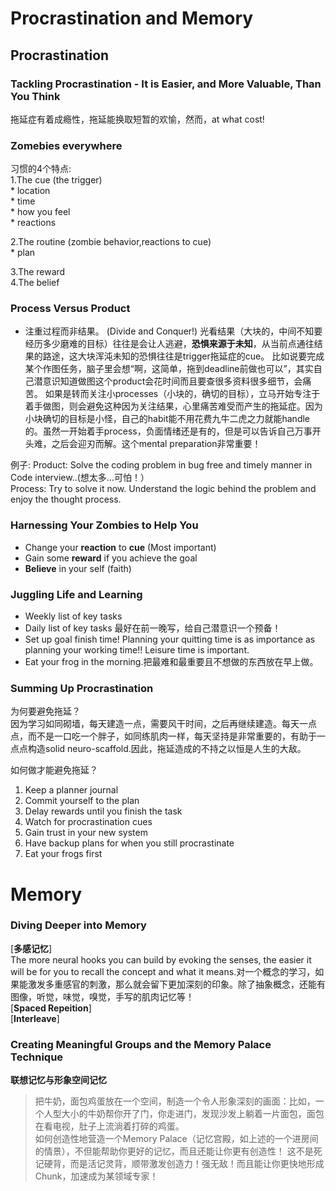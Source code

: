 # Procrastination and Memory

## Procrastination 

### Tackling Procrastination - It is Easier, and More Valuable, Than You Think

拖延症有着成瘾性，拖延能换取短暂的欢愉，然而，at what cost!

### Zomebies everywhere

习惯的4个特点:  
1.The cue (the trigger)  
	* location  
	* time  
	* how you feel  
	* reactions  
   
2.The routine (zombie behavior,reactions to cue)   
	* plan  
 
3.The reward  
4.The belief  

### Process Versus Product
* 注重过程而非结果。  (Divide and Conquer!)
	光看结果（大块的，中间不知要经历多少磨难的目标）往往是会让人逃避，**恐惧来源于未知**，从当前点通往结果的路途，这大块浑沌未知的恐惧往往是trigger拖延症的cue。
	比如说要完成某个作图任务，脑子里会想“啊，这简单，拖到deadline前做也可以”，其实自己潜意识知道做图这个product会花时间而且要查很多资料很多细节，会痛苦。
	如果是转而关注小processes（小块的，确切的目标），立马开始专注于着手做图，则会避免这种因为关注结果，心里痛苦难受而产生的拖延症。因为小块确切的目标是小怪，自己的habit能不用花费九牛二虎之力就能handle的。虽然一开始着手process，负面情绪还是有的，但是可以告诉自己万事开头难，之后会迎刃而解。这个mental preparation非常重要！

例子:
Product: Solve the coding problem in bug free and timely manner in Code interview..(想太多...可怕！）  
Process: Try to solve it now. Understand the logic behind the problem and enjoy the thought process.

### Harnessing Your Zombies to Help You

* Change your **reaction** to **cue**  (Most important)
* Gain some **reward** if you achieve the goal  
* **Believe** in your self (faith)  
 
### Juggling Life and Learning
* Weekly list of key tasks
* Daily list of key tasks 最好在前一晚写，给自己潜意识一个预备！
* Set up goal finish time! Planning your quitting time is as importance as planning your working time!! Leisure time is important.
* Eat your frog in the morning.把最难和最重要且不想做的东西放在早上做。

### Summing Up Procrastination
为何要避免拖延？  
因为学习如同砌墙，每天建造一点，需要风干时间，之后再继续建造。每天一点点，而不是一口吃一个胖子，如同练肌肉一样，每天坚持是非常重要的，有助于一点点构造solid neuro-scaffold.因此，拖延造成的不持之以恒是人生的大敌。

如何做才能避免拖延？
1. Keep a planner journal
2. Commit yourself to the plan
3. Delay rewards until you finish the task
4. Watch for procrastination cues
5. Gain trust in your new system
6. Have backup plans for when you still procrastinate
7. Eat your frogs first


# Memory

### Diving Deeper into Memory
[**多感记忆**]  
The more neural hooks you can build by evoking the senses,
the easier it will be for you to recall the concept and what it means.对一个概念的学习，如果能激发多重感官的刺激，那么就会留下更加深刻的印象。除了抽象概念，还能有图像，听觉，味觉，嗅觉，手写的肌肉记忆等！  
[**Spaced Repeition**]  
[**Interleave**]

### Creating Meaningful Groups and the Memory Palace Technique
**联想记忆与形象空间记忆**
> 把牛奶，面包鸡蛋放在一个空间，制造一个令人形象深刻的画面：比如，一个人型大小的牛奶帮你开了门，你走进门，发现沙发上躺着一片面包，面包在看电视，肚子上流淌着打碎的鸡蛋。  
> 如何创造性地营造一个Memory Palace（记忆宫殿，如上述的一个进房间的情景），不但能帮助你更好的记忆，而且还能让你更有创造性！ 这不是死记硬背，而是活记灵背，顺带激发创造力！强无敌！而且能让你更快地形成Chunk，加速成为某领域专家！

